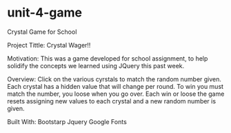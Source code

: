 # unit-4-game
Crystal Game for School


Project Tittle:
Crystal Wager!!

Motivation:
This was a game developed for school assignment, to help solidify the concepts
we learned using JQuery this past week. 

Overview:
Click on the various cyrstals to match the random number given. Each crystal has a hidden value that will change per round. To win you must match the number, you loose when you go over. Each win or loose the game resets assigning new values to each crystal and a new random number is given.


Built With:
Bootstarp 
Jquery 
Google Fonts